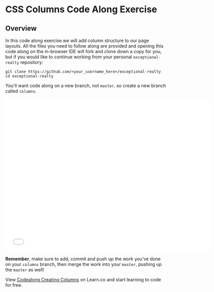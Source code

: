 # CSS Columns Code Along Exercise

## Overview

In this code along exercise we will add column structure to our page layouts.
All the files you need to follow along are provided and opening this code along
on the in-browser IDE will fork and clone down a copy for you, but if you would
like to continue working from your personal `exceptional-realty` repository:

```
git clone https://github.com/<your_username_here>/exceptional-realty
cd exceptional-realty
```

You'll want code along on a new branch, not `master`, so create a new branch called `columns`.

<iframe  width="640" height="480" src="//www.youtube.com/embed/zZpAqtEXse0?rel=0&amp;controls=1&amp;showinfo=1" frameborder="0" allowfullscreen></iframe>

**Remember**, make sure to add, commit and push up the work you've done on your `columns` branch, then merge the work into your `master`, pushing up the `master` as well!

<p data-visibility='hidden'>View <a href='https://learn.co/lessons/Codealong-Creating-Columns' title='Codealong Creating Columns'>Codealong Creating Columns</a> on Learn.co and start learning to code for free.</p>
 